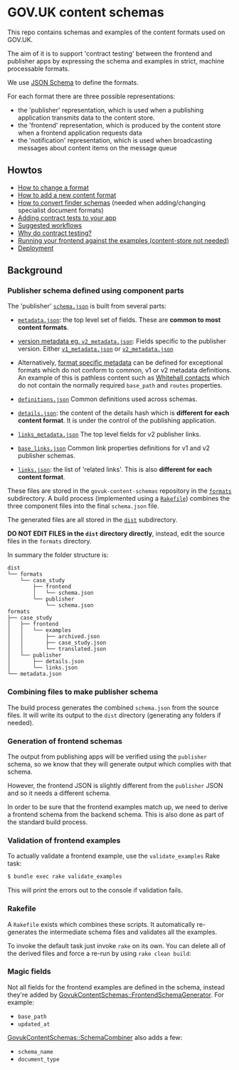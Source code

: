 # GOV.UK content schemas

This repo contains schemas and examples of the content formats used on GOV.UK.

The aim of it is to support 'contract testing' between the frontend and
publisher apps by expressing the schema and examples in strict, machine
processable formats.

We use [JSON Schema](http://json-schema.org/) to define the formats.

For each format there are three possible representations:

* the 'publisher' representation, which is used when a publishing application
  transmits data to the content store.
* the 'frontend' representation, which is produced by the content store when a
  frontend application requests data
* the 'notification' representation, which is used when broadcasting messages about content
  items on the message queue

## Howtos

* [How to change a format](docs/changing-a-format.md)
* [How to add a new content format](docs/adding-a-new-format.md)
* [How to convert finder schemas](docs/converting-finder-schemas.md) (needed when adding/changing specialist document formats)
* [Adding contract tests to your app](docs/contract-testing-howto.md)
* [Suggested workflows](docs/suggested-workflows.md)
* [Why do contract testing?](docs/why-contract-testing.md)
* [Running your frontend against the examples (content-store not needed)](docs/running-frontend-against-examples.md)
* [Deployment](docs/deployment.md)

## Background

### Publisher schema defined using component parts

The 'publisher' [`schema.json`](dist/formats/case_study/publisher/schema.json) is built from several parts:

  - [`metadata.json`](formats/metadata.json): the top level set of fields. These are **common to most content
    formats**.

  - [version metadata eg. `v2_metadata.json`](formats/v2_metadata.json): Fields specific to the publisher version.
    Either [`v1_metadata.json`](formats/v1_metadata.json) or [`v2_metadata.json`](formats/v2_metadata.json)

  - Alternatively, [format specific metadata](formats/contact/publisher_v2/metadata.json) can be defined for
    exceptional formats which do not conform to common, v1 or v2 metadata definitions.
    An example of this is pathless content such as [Whitehall contacts](dist/formats/contact/publisher_v2/schema.json)
    which do not contain the normally required `base_path` and `routes` properties.

  - [`definitions.json`](formats/definitions.json) Common definitions used across schemas.

  - [`details.json`](formats/case_study/publisher/details.json): the content of the details hash
    which is **different for each content format**. It is under the control of the
    publishing application.

  - [`links_metadata.json`](formats/links_metadata.json) The top level fields for v2 publisher links.

  - [`base_links.json`](formats/base_links.json) Common link properties definitions for v1 and v2 publisher schemas.

  - [`links.json`](formats/case_study/publisher/links.json): the list of 'related links'. This is also **different
    for each content format**.

These files are stored in the `govuk-content-schemas` repository in the
[`formats`](/formats) subdirectory. A build process (implemented using a
[`Rakefile`](/Rakefile)) combines the three component files into the final
`schema.json` file.

The generated files are all stored in the [`dist`](/dist/) subdirectory.

**DO NOT EDIT FILES in the `dist` directory directly**, instead, edit the source files in the `formats` directory.

In summary the folder structure is:

```
dist
└── formats
    └── case_study
        ├── frontend
        │   └── schema.json
        └── publisher
            └── schema.json
formats
├── case_study
│   ├── frontend
│   │   └── examples
│   │       ├── archived.json
│   │       ├── case_study.json
│   │       └── translated.json
│   └── publisher
│       ├── details.json
│       └── links.json
└── metadata.json
```

### Combining files to make publisher schema

The build process generates the combined `schema.json` from the source files. It will write its output to the `dist` directory (generating any folders if needed).

### Generation of frontend schemas

The output from publishing apps will be verified using the `publisher` schema,
so we know that they will generate output which complies with that schema.

However, the frontend JSON is slightly different from the `publisher`
JSON and so it needs a different schema.

In order to be sure that the frontend examples match up, we need to derive
a frontend schema from the backend schema. This is also done as part of the standard build process.

### Validation of frontend examples

To actually validate a frontend example, use the `validate_examples` Rake task:

```sh
$ bundle exec rake validate_examples
```

This will print the errors out to the console if validation fails.

### Rakefile

A `Rakefile` exists which combines these scripts. It
automatically re-generates the intermediate schema files and validates all the
examples.

To invoke the default task just invoke `rake` on its own. You can delete all of
the derived files and force a re-run by using `rake clean build`:

### Magic fields

Not all fields for the frontend examples are defined in the schema, instead they're added by [GovukContentSchemas::FrontendSchemaGenerator](lib/govuk_content_schemas/frontend_schema_generator.rb). For example:

- `base_path`
- `updated_at`

[GovukContentSchemas::SchemaCombiner](lib/govuk_content_schemas/schema_combiner.rb) also adds a few:

- `schema_name`
- `document_type`
